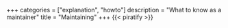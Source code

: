 +++
categories = ["explanation", "howto"]
description = "What to know as a maintainer"
title = "Maintaining"
+++
{{< piratify >}}